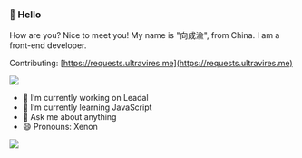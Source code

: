 ### 👋 Hello

How are you? Nice to meet you! My name is "向成渝", from China. I am a front-end developer.

Contributing: [https://requests.ultravires.me](https://requests.ultravires.me)

![](https://visitor-badge.glitch.me/badge?page_id=ultravires.ultravires)

- 🔭 I’m currently working on Leadal
- 🌱 I’m currently learning JavaScript
- 💬 Ask me about anything
- 😄 Pronouns: Xenon

<!--
**ultravires/ultravires** is a ✨ _special_ ✨ repository because its `README.md` (this file) appears on your GitHub profile.

Here are some ideas to get you started:

- 🔭 I’m currently working on ...
- 🌱 I’m currently learning ...
- 👯 I’m looking to collaborate on ...
- 🤔 I’m looking for help with ...
- 💬 Ask me about ...
- 📫 How to reach me: ...
- 😄 Pronouns: ...
- ⚡ Fun fact: ...
-->

![](https://github-readme-stats.vercel.app/api?username=ultravires)
